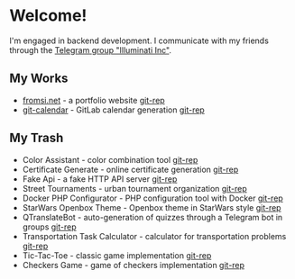 # Welcome!

I'm engaged in backend development. I communicate with my friends through the [Telegram group "Illuminati Inc"](https://t.me/illuminatinc).

## My Works
* [fromsi.net](https://fromsi.net) - a portfolio website [git-rep](https://github.com/FromSi/portfolio)
* [git-calendar](https://git-calendar.fromsi.net/gitlab/stanhu) - GitLab calendar generation [git-rep](https://github.com/FromSi/git-calendar)

## My Trash
* Color Assistant - color combination tool [git-rep](https://github.com/FromSi/Color_Assistant#sreenshots)
* Certificate Generate - online certificate generation [git-rep](https://github.com/FromSi/certificate-generate) 
* Fake Api - a fake HTTP API server [git-rep](https://github.com/FromSi/fake_api)
* Street Tournaments - urban tournament organization [git-rep](https://github.com/FromSi/ABTAdmin#sreenshots)
* Docker PHP Configurator - PHP configuration tool with Docker [git-rep](https://github.com/btn441/docker-npmc#readme)
* StarWars Openbox Theme - Openbox theme in StarWars style [git-rep](https://github.com/FromSi/openbox-theme-starwars#screenshots-en-d)
* QTranslateBot - auto-generation of quizzes through a Telegram bot in groups [git-rep](https://github.com/FromSi/QTelegramBot)
* Transportation Task Calculator - calculator for transportation problems [git-rep](https://github.com/FromSi/CollegeTransportTask/tree/master#readme)
* Tic-Tac-Toe - classic game implementation [git-rep](https://github.com/FromSi/TikTakToe#screenshots-ver20-java)
* Checkers Game - game of checkers implementation [git-rep](https://github.com/SGQ-group/SGQ_Checkers#sgq_checkers)

